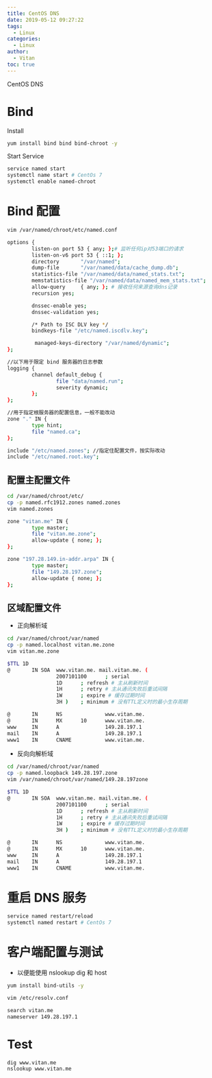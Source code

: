 ```yaml
---
title: CentOS DNS
date: 2019-05-12 09:27:22
tags:
  - Linux
categories:
  - Linux
author:
  - Vitan
toc: true
---
```

CentOS DNS 
<!--more-->
# Bind
Install

```bash
yum install bind bind bind-chroot -y
```

Start Service

```bash
service named start
systemctl name start # CentOs 7
systemctl enable named-chroot
```

# Bind 配置
```bash named.conf
vim /var/named/chroot/etc/named.conf
```
```bash /var/named/chroot/etc/named.conf
options {
        listen-on port 53 { any; };# 监听任何ip对53端口的请求
        listen-on-v6 port 53 { ::1; };
        directory       "/var/named";
        dump-file       "/var/named/data/cache_dump.db";
        statistics-file "/var/named/data/named_stats.txt";
        memstatistics-file "/var/named/data/named_mem_stats.txt";
        allow-query     { any; }; # 接收任何来源查询dns记录
        recursion yes;

        dnssec-enable yes;
        dnssec-validation yes;

        /* Path to ISC DLV key */
        bindkeys-file "/etc/named.iscdlv.key";

         managed-keys-directory "/var/named/dynamic";
};

//以下用于限定 bind 服务器的日志参数
logging {
        channel default_debug {
                file "data/named.run";
                severity dynamic;
        };
};

//用于指定根服务器的配置信息，一般不能改动
zone "." IN {
        type hint;
        file "named.ca";
};

include "/etc/named.zones"; //指定住配置文件，按实际改动
include "/etc/named.root.key";
```

## 配置主配置文件
```bash
cd /var/named/chroot/etc/
cp -p named.rfc1912.zones named.zones
vim named.zones
```
```bash /var/named/chroot/etc/named.zones
zone "vitan.me" IN {
        type master;
        file "vitan.me.zone";
        allow-update { none; };
};

zone "197.28.149.in-addr.arpa" IN {
        type master;
        file "149.28.197.zone";
        allow-update { none; };
};
```

## 区域配置文件
- 正向解析域

```bash
cd /var/named/chroot/var/named
cp -p named.localhost vitan.me.zone
vim vitan.me.zone
```
```bash /var/named/chroot/var/named/vitan.me.zone
$TTL 1D
@       IN SOA  www.vitan.me. mail.vitan.me. (
                2007101100      ; serial
                1D      ; refresh # 主从刷新时间
                1H      ; retry # 主从通讯失败后重试间隔
                1W      ; expire # 缓存过期时间
                3H )    ; minimum # 没有TTL定义时的最小生存周期

@       IN      NS              www.vitan.me.
@       IN      MX      10      www.vitan.me.
www     IN      A               149.28.197.1
mail    IN      A               149.28.197.1
www1    IN      CNAME           www.vitan.me.
```

- 反向向解析域

```bash
cd /var/named/chroot/var/named
cp -p named.loopback 149.28.197.zone
vim /var/named/chroot/var/named/149.28.197zone
```
```bash /var/named/chroot/var/named/149.28.197.zone
$TTL 1D
@       IN SOA  www.vitan.me. mail.vitan.me. (
                2007101100      ; serial
                1D      ; refresh # 主从刷新时间
                1H      ; retry # 主从通讯失败后重试间隔
                1W      ; expire # 缓存过期时间
                3H )    ; minimum # 没有TTL定义时的最小生存周期

@       IN      NS              www.vitan.me.
@       IN      MX      10      www.vitan.me.
www     IN      A               149.28.197.1
mail    IN      A               149.28.197.1
www1    IN      CNAME           www.vitan.me.
```

# 重启 DNS 服务
```bash
service named restart/reload
systemctl named restart # CentOs 7
```

# 客户端配置与测试

- 以便能使用 nslookup dig 和 host

```bash
yum install bind-utils -y
```

```bash /etc/resolv.conf
vim /etc/resolv.conf
```
```bash /etc/resolv.conf
search vitan.me
nameserver 149.28.197.1
```

# Test
```bash
dig www.vitan.me
nslookup www.vitan.me
```